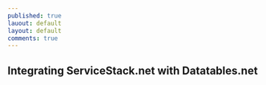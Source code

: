 ```yaml
---
published: true
lauout: default
layout: default
comments: true
---
```



## Integrating ServiceStack.net with Datatables.net
